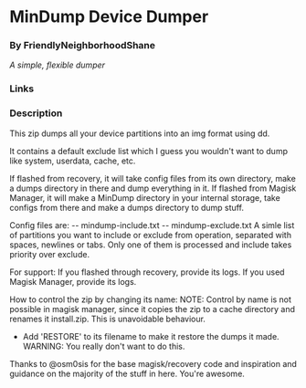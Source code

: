 # MinDump Device Dumper
### By FriendlyNeighborhoodShane
*A simple, flexible dumper*

### Links
### Description
This zip dumps all your device partitions into an img format using dd.

It contains a default exclude list which I guess you wouldn't want to dump like system, userdata, cache, etc.

If flashed from recovery, it will take config files from its own directory, make a dumps directory in there and dump everything in it. If flashed from Magisk Manager, it will make a MinDump directory in your internal storage, take configs from there and make a dumps directory to dump stuff.

Config files are:
  -- mindump-include.txt
  -- mindump-exclude.txt
A simle list of partitions you want to include or exclude from operation, separated with spaces, newlines or tabs. Only one of them is processed and include takes priority over exclude.

For support:
If you flashed through recovery, provide its logs.
If you used Magisk Manager, provide its logs.

How to control the zip by changing its name:
NOTE: Control by name is not possible in magisk manager, since it copies the zip to a cache directory and renames it install.zip. This is unavoidable behaviour.

- Add 'RESTORE' to its filename to make it restore the dumps it made. WARNING: You really don't want to do this.

Thanks to @osm0sis for the base magisk/recovery code and inspiration and guidance on the majority of the stuff in here. You're awesome.
